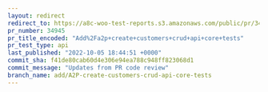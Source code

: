 ```yaml
---
layout: redirect
redirect_to: https://a8c-woo-test-reports.s3.amazonaws.com/public/pr/34945/api/index.html
pr_number: 34945
pr_title_encoded: "Add%2Fa2p+create+customers+crud+api+core+tests"
pr_test_type: api
last_published: "2022-10-05 18:44:51 +0000"
commit_sha: f41de80cab60d4e306e94ea788c948ff823068d1
commit_message: "Updates from PR code review"
branch_name: add/A2P-create-customers-crud-api-core-tests
---
```

